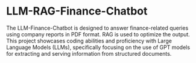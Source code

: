 # LLM-RAG-Finance-Chatbot
The LLM-Finance-Chatbot is designed to answer finance-related queries using company reports in PDF format. RAG is used to optimize the output. This project showcases coding abilities and proficiency with Large Language Models (LLMs), specifically focusing on the use of GPT models for extracting and serving information from structured documents.
